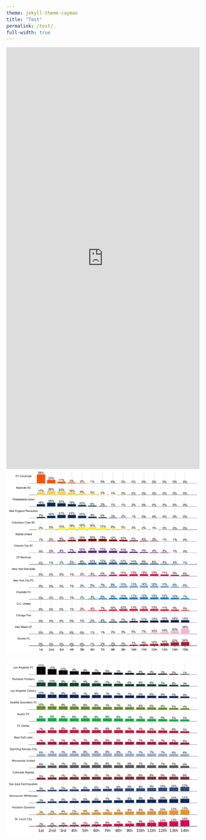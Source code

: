 ```yaml
---
theme: jekyll-theme-cayman
title: "Test"
permalink: /test/
full-width: true
---
```


<iframe id="igraph" align="left" scrolling="yes" style="border:none;" src="https://zecellomaster.github.io/tprdatarepo/2022%20MLS/SeasonTable.html" height="1100" width="100%"></iframe> 


![Test](https://github.com/zecellomaster/tprdatarepo/blob/main/2022%20MLS/East%20Plot.jpg?raw=true)


![Test Again](https://github.com/zecellomaster/tprdatarepo/blob/main/2022%20MLS/West%20Plot.jpg?raw=true)


